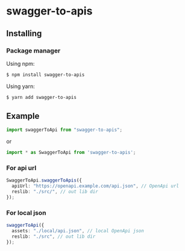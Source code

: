 # swagger-to-apis

## Installing

### Package manager

Using npm:

```bash
$ npm install swagger-to-apis
```

Using yarn:

```bash
$ yarn add swagger-to-apis
```

## Example

```ts
import swaggerToApi from "swagger-to-apis";
```
or
```ts
import * as SwaggerToApi from 'swagger-to-apis';
```

### For api url
```ts
SwaggerToApi.swaggerToApis({
  apiUrl: "https://openapi.example.com/api.json", // OpenApi url
  reslib: "./src/", // out lib dir
});
```

### For local json
```ts
swaggerToApi({
  assets: "./local/api.json", // local OpenApi json
  reslib: "./src", // out lib dir
});

```

